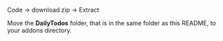 Code -> download zip -> Extract

Move the **DailyTodos** folder, that is in the same folder as this README, to your addons directory.